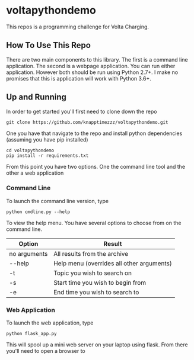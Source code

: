 # voltapythondemo
This repos is a programming challenge for Volta Charging.

## How To Use This Repo
There are two main components to this library. The first is a command line application. The second is a webpage application. You can run either application. However both should be run using Python 2.7+. I make no promises that this is application will work with Python 3.6+.

## Up and Running
In order to get started you'll first need to clone down the repo

```
git clone https://github.com/knapptimezzz/voltapythondemo.git
```

One you have that navigate to the repo and install python dependencies (assuming you have pip installed)

```
cd voltapythondemo
pip install -r requirements.txt
```

From this point you have two options. One the command line tool and the other a web application

### Command Line
To launch the command line version, type

```
python cmdline.py --help
```

To view the help menu. You have several options to choose from on the command line.

|Option|Result|
|---|---|
| no arguments | All results from the archive |
| --help | Help menu (overrides all other arguments) |
| -t | Topic you wish to search on |
| -s | Start time you wish to begin from |
| -e | End time you wish to search to |

### Web Application
To launch the web application, type

```
python flask_app.py
```

This will spool up a mini web server on your laptop using flask. From there you'll need to open a browser to
